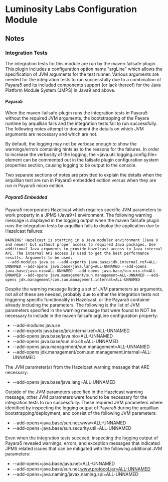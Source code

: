 # Luminosity Labs Configuration Module

## Notes

### Integration Tests

The integration tests for this module are run by the maven failsafe plugin.  This plugin includes a configuration
 option name "argLine" which allows the specification of JVM arguments for the test runner.  Various arguments are
 needed for the integration tests to run successfully due to a combination of Payara5 and its included components
 support (or lack thereof) for the Java Platform Module System (JMPS) in Java9 and above.

#### Payara5

When the maven-failsafe-plugin runs the integration tests in Payara5 without the required JVM arguments, the
 bootstrapping of the Payara runtime by arquillian fails and the integration tests fail to run successfully.  The
 following notes attempt to document the details on which JVM arguments are necessary and which are not.

By default, the logging may not be verbose enough to show the warnings/errors containing hints as to the reasons for the
 failures.  In order to increase the verbosity of the logging, the <java.util.logging.config.file> element can be
 commented out in the failsafe plugin configuration system properties section, causing logging to be output to the
 console.

Two separate sections of notes are provided to explain the details when the arquillian test are run in Payara5 embedded
 edition versus when they are run in Payara5 micro edition.

##### Payara5 Embedded

Payara5 incorporates Hazelcast which requires specific JVM parameters to work property in a JPMS (Java9+) environment.
 The following warning message is displayed in the logging output when the maven failsafe plugin runs the integration
 tests by arquillian fails to deploy the application due to Hazelcast failures:
```
WARNING: Hazelcast is starting in a Java modular environment (Java 9 and newer) but without proper access to required Java packages. Use additional Java arguments to provide Hazelcast access to Java internal API. The internal API access is used to get the best performance results. Arguments to be used:
 --add-modules java.se --add-exports java.base/jdk.internal.ref=ALL-UNNAMED --add-opens java.base/java.lang=ALL-UNNAMED --add-opens java.base/java.nio=ALL-UNNAMED --add-opens java.base/sun.nio.ch=ALL-UNNAMED --add-opens java.management/sun.management=ALL-UNNAMED --add-opens jdk.management/com.sun.management.internal=ALL-UNNAMED
```

Despite the warning message listing a set of JVM parameters as arguments, not all of these are needed, probably due to
 either the integration tests not triggering specific functionality in Hazelcast, or the Payara5 container already
 including the parameters.  The following is the list of JVM parameters specified in the warning message that were
 found to NOT be necessary to include in the maven failsafe argLine configuration property:
* --add-modules java.se
* --add-exports java.base/jdk.internal.ref=ALL-UNNAMED
* --add-opens java.base/java.nio=ALL-UNNAMED
* --add-opens java.base/sun.nio.ch=ALL-UNNAMED
* --add-opens java.management/sun.management=ALL-UNNAMED
* --add-opens jdk.management/com.sun.management.internal=ALL-UNNAMED

The JVM parameter(s) from the Hazelcast warning message that ARE necessary:
* --add-opens java.base/java.lang=ALL-UNNAMED

Outside of the JVM parameters specified in the Hazelcast warning message, other JVM parameters were found to be
 necessary for the integration tests to run successfully.  These required JVM parameters where identified by inspecting
 the logging output of Payara5 during the arquillian bootstrapping/deployment, and consist of the following JVM
 parameters:
* --add-opens=java.base/sun.net.www=ALL-UNNAMED
* --add-opens=java.base/sun.security.util=ALL-UNNAMED

Even when the integration tests succeed, inspecting the logging output of Payara5 revealed warnings, errors, and
 exception messages that indicated JPMS related issues that can be mitigated with the following additional JVM
 parameters:
* --add-opens=java.base/java.net=ALL-UNNAMED
* --add-opens=java.base/sun.net.www.protocol.jar=ALL-UNNAMED
* --add-opens=java.naming/javax.naming.spi=ALL-UNNAMED


 